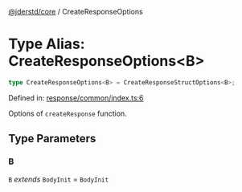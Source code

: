 [@jderstd/core](../README.md) / CreateResponseOptions

# Type Alias: CreateResponseOptions\<B\>

```ts
type CreateResponseOptions<B> = CreateResponseStructOptions<B>;
```

Defined in: [response/common/index.ts:6](https://github.com/jderstd/javascript/blob/02a527e4c93d44346d8d60c7eebfc9fd7e020c79/packages/core/src/response/common/index.ts#L6)

Options of `createResponse` function.

## Type Parameters

### B

`B` *extends* `BodyInit` = `BodyInit`
